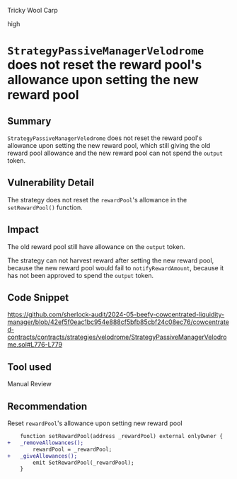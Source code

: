 Tricky Wool Carp

high

# `StrategyPassiveManagerVelodrome` does not reset the reward pool's allowance upon setting the new reward pool

## Summary

`StrategyPassiveManagerVelodrome` does not reset the reward pool's allowance upon setting the new reward pool, which still giving the old reward pool allowance and the new reward pool can not spend the `output` token.

## Vulnerability Detail

The strategy does not reset the `rewardPool`'s allowance in the `setRewardPool()` function.

## Impact

The old reward pool still have allowance on the `output` token.

The strategy can not harvest reward after setting the new reward pool, because the new reward pool would fail to `notifyRewardAmount`, because it has not been approved to spend the `output` token.

## Code Snippet

https://github.com/sherlock-audit/2024-05-beefy-cowcentrated-liquidity-manager/blob/42ef5f0eac1bc954e888cf5bfb85cbf24c08ec76/cowcentrated-contracts/contracts/strategies/velodrome/StrategyPassiveManagerVelodrome.sol#L776-L779

## Tool used

Manual Review

## Recommendation
Reset `rewardPool`'s allowance upon setting new reward pool

```diff
    function setRewardPool(address _rewardPool) external onlyOwner {
+	_removeAllowances();
        rewardPool = _rewardPool;
+	_giveAllowances();
        emit SetRewardPool(_rewardPool);
    }
```
